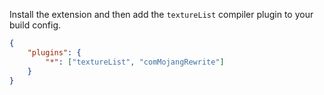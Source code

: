 Install the extension and then add the `textureList` compiler plugin to your build config.

```json
{
	"plugins": {
		"*": ["textureList", "comMojangRewrite"]
	}
}
```
